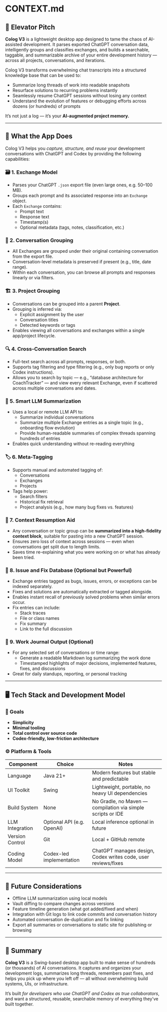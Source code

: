 # CONTEXT.md

## 🚀 Elevator Pitch

**Colog V3** is a lightweight desktop app designed to tame the chaos of AI-assisted development. It parses exported ChatGPT conversation data, intelligently groups and classifies exchanges, and builds a searchable, taggable, and summarizable archive of your entire development history — across all projects, conversations, and iterations.

Colog V3 transforms overwhelming chat transcripts into a structured knowledge base that can be used to:

- Summarize long threads of work into readable snapshots
- Resurface solutions to recurring problems instantly
- Seamlessly resume ChatGPT sessions without losing any context
- Understand the evolution of features or debugging efforts across dozens (or hundreds) of prompts

It’s not just a log — it’s your **AI-augmented project memory.**

---

## 🧠 What the App Does

Colog V3 helps you *capture, structure, and reuse* your development conversations with ChatGPT and Codex by providing the following capabilities:

### 🗃️ 1. Exchange Model

- Parses your ChatGPT `.json` export file (even large ones, e.g. 50–100 MB).
- Groups each prompt and its associated response into an `Exchange` object.
- Each `Exchange` contains:
  - Prompt text
  - Response text
  - Timestamp(s)
  - Optional metadata (tags, notes, classification, etc.)

### 💬 2. Conversation Grouping

- All Exchanges are grouped under their original containing conversation from the export file.
- Conversation-level metadata is preserved if present (e.g., title, date range).
- Within each conversation, you can browse all prompts and responses linearly or via filters.

### 🏗️ 3. Project Grouping

- Conversations can be grouped into a parent **Project**.
- Grouping is inferred via:
  - Explicit assignment by the user
  - Conversation titles
  - Detected keywords or tags
- Enables viewing all conversations and exchanges within a single app/project lifecycle.

### 🔍 4. Cross-Conversation Search

- Full-text search across all prompts, responses, or both.
- Supports tag filtering and type filtering (e.g., only bug reports or only Codex instructions).
- Allows you to search by topic — e.g., “database architecture for CoachTracker” — and view every relevant Exchange, even if scattered across multiple conversations and dates.

### 🧠 5. Smart LLM Summarization

- Uses a local or remote LLM API to:
  - Summarize individual conversations
  - Summarize multiple Exchange entries as a single topic (e.g., onboarding flow evolution)
  - Provide human-readable summaries of complex threads spanning hundreds of entries
- Enables quick understanding without re-reading everything

### 🏷️ 6. Meta-Tagging

- Supports manual and automated tagging of:
  - Conversations
  - Exchanges
  - Projects
- Tags help power:
  - Search filters
  - Historical fix retrieval
  - Project analysis (e.g., how many bug fixes vs. features)

### 🔄 7. Context Resumption Aid

- Any conversation or topic group can be **summarized into a high-fidelity context block**, suitable for pasting into a new ChatGPT session.
- Ensures zero loss of context across sessions — even when conversations get split due to length limits.
- Saves time re-explaining what you were working on or what has already been tried.

### 🧩 8. Issue and Fix Database (Optional but Powerful)

- Exchange entries tagged as bugs, issues, errors, or exceptions can be indexed separately.
- Fixes and solutions are automatically extracted or tagged alongside.
- Enables instant recall of previously solved problems when similar errors occur.
- Fix entries can include:
  - Stack traces
  - File or class names
  - Fix summary
  - Link to the full discussion

### 📝 9. Work Journal Output (Optional)

- For any selected set of conversations or time range:
  - Generate a readable Markdown log summarizing the work done
  - Timestamped highlights of major decisions, implemented features, fixes, and discussions
- Great for daily standups, reporting, or personal tracking

---

## 🖥️ Tech Stack and Development Model

### 🎯 Goals

- **Simplicity**
- **Minimal tooling**
- **Total control over source code**
- **Codex-friendly, low-friction architecture**

### ⚙️ Platform & Tools

| Component           | Choice                   | Notes |
|---------------------|---------------------------|-------|
| Language            | Java 21+                  | Modern features but stable and predictable |
| UI Toolkit          | Swing                     | Lightweight, portable, no heavy UI dependencies |
| Build System        | None                      | No Gradle, no Maven — compilation via simple scripts or IDE |
| LLM Integration     | Optional API (e.g. OpenAI)| Local inference optional in future |
| Version Control     | Git                       | Local + GitHub remote |
| Coding Model        | Codex-led implementation  | ChatGPT manages design, Codex writes code, user reviews/fixes |

---

## 🔮 Future Considerations

- Offline LLM summarization using local models
- Vault diffing to compare changes across versions
- Feature timeline generation (what got added/fixed and when)
- Integration with Git logs to link code commits and conversation history
- Automated conversation de-duplication and fix linking
- Export all summaries or conversations to static site for publishing or browsing

---

## 🧾 Summary

**Colog V3** is a Swing-based desktop app built to make sense of hundreds (or thousands) of AI conversations. It captures and organizes your development logs, summarizes long threads, remembers past fixes, and helps you pick up where you left off — all without overwhelming build systems, UIs, or infrastructure.

It’s built *for developers who use ChatGPT and Codex as true collaborators*, and want a structured, reusable, searchable memory of everything they’ve built together.


